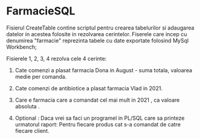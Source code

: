 # FarmacieSQL
Fisierul CreateTable contine scriptul pentru crearea tabelurilor si adaugarea datelor in acestea folosite in rezolvarea cerintelor. Fiserele care incep cu denumirea "farmacie" reprezinta tabele cu date exportate folosind MySql Workbench;

Fisierele 1, 2, 3, 4 rezolva cele 4 cerinte:

1. Cate comenzi a plasat farmacia Dona in August - suma totala, valoarea medie per comanda.

2. Cate comenzi de antibiotice a plasat farmacia Vlad in 2021.

3. Care e farmacia care a comandat cel mai mult in 2021 , ca valoare absoluta .

4. Optional : Daca vrei sa faci un programel in PL/SQL care sa printeze urmatorul raport: Pentru fiecare produs cat s-a comandat de catre fiecare client.
